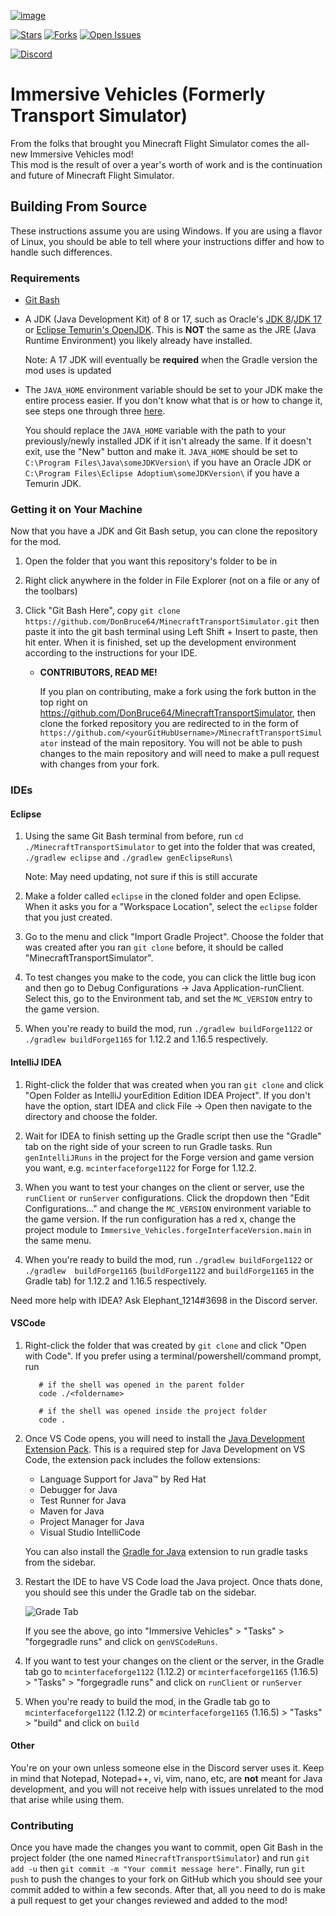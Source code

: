 [![image](https://user-images.githubusercontent.com/46881115/181852836-2db66bee-7d6c-4d57-9ba8-17c313f25098.png)](https://www.curseforge.com/minecraft/mc-mods/minecraft-transport-simulator)

[![Stars](https://img.shields.io/github/stars/DonBruce64/MinecraftTransportSimulator?style=for-the-badge)](https://github.com/DonBruce64/MinecraftTransportSimulator/stargazers)
[![Forks](https://img.shields.io/github/forks/DonBruce64/MinecraftTransportSimulator?style=for-the-badge)](https://github.com/DonBruce64/MinecraftTransportSimulator/network/members)
[![Open Issues](https://img.shields.io/github/issues/DonBruce64/MinecraftTransportSimulator?style=for-the-badge)](https://github.com/DonBruce64/MinecraftTransportSimulator/issues)

[![Discord](https://discordapp.com/api/guilds/232316230852280320/widget.png?style=banner2)](https://discord.com/invite/KaaSUjm)

# Immersive Vehicles (Formerly Transport Simulator)

From the folks that brought you Minecraft Flight Simulator comes the all-new Immersive Vehicles mod!\
This mod is the result of over a year's worth of work and is the continuation and future of Minecraft Flight Simulator.

## Building From Source

These instructions assume you are using Windows.   If you are using a flavor of Linux, you should be able to tell where your instructions differ and how to handle such differences.

### Requirements

- [Git Bash](https://gitforwindows.org/)

- A JDK (Java Development Kit) of 8 or 17, such as Oracle's [JDK 8](https://www.oracle.com/java/technologies/javase/javase8-archive-downloads.html)/[JDK 17](https://www.oracle.com/java/technologies/javase/jdk17-archive-downloads.html) or [Eclipse Temurin's OpenJDK](https://adoptium.net/temurin/releases/).   This is **NOT** the same as the JRE (Java Runtime Environment) you likely already have installed.

   Note: A 17 JDK will eventually be **required** when the Gradle version the mod uses is updated

- The `JAVA_HOME` environment variable should be set to your JDK make the entire process easier.   If you don't know what that is or how to change it, see steps one through three [here](https://docs.oracle.com/en/database/oracle/machine-learning/oml4r/1.5.1/oread/creating-and-modifying-environment-variables-on-windows.html).

   You should replace the `JAVA_HOME` variable with the path to your previously/newly installed JDK if it isn't already the same.   If it doesn't exit, use the "New" button and make it.   `JAVA_HOME` should be set to `C:\Program Files\Java\someJDKVersion\` if you have an Oracle JDK or `C:\Program Files\Eclipse Adoptium\someJDKVersion\` if you have a Temurin JDK.

### Getting it on Your Machine

Now that you have a JDK and Git Bash setup, you can clone the repository for the mod.

1. Open the folder that you want this repository's folder to be in

2. Right click anywhere in the folder in File Explorer (not on a file or any of the toolbars)

3. Click "Git Bash Here", copy `git clone https://github.com/DonBruce64/MinecraftTransportSimulator.git` then paste it into the git bash terminal using Left Shift + Insert to paste, then hit enter.   When it is finished, set up the development environment according to the instructions for your IDE.

   - **CONTRIBUTORS, READ ME!**

      If you plan on contributing, make a fork using the fork button in the top right on <https://github.com/DonBruce64/MinecraftTransportSimulator>, then clone the forked repository you are redirected to in the form of `https://github.com/<yourGitHubUsername>/MinecraftTransportSimulator` instead of the main repository. You will not be able to push changes to the main repository and will need to make a pull request with changes from your fork.

### IDEs

#### Eclipse

1. Using the same Git Bash terminal from before, run `cd ./MinecraftTransportSimulator` to get into the folder that was created, `./gradlew eclipse` and `./gradlew genEclipseRuns`\

   Note: May need updating, not sure if this is still accurate

2. Make a folder called `eclipse` in the cloned folder and open Eclipse.   When it asks you for a "Workspace Location", select the `eclipse` folder that you just created.

3. Go to the menu and click "Import Gradle Project".   Choose the folder that was created after you ran `git clone` before, it should be called "MinecraftTransportSimulator".

4. To test changes you make to the code, you can click the little bug icon and then go to Debug Configurations -> Java Application-runClient.   Select this, go to the Environment tab, and set the `MC_VERSION` entry to the game version.

5. When you're ready to build the mod, run `./gradlew buildForge1122` or `./gradlew buildForge1165` for 1.12.2 and 1.16.5 respectively.

#### IntelliJ IDEA

1. Right-click the folder that was created when you ran `git clone` and click "Open Folder as IntelliJ yourEdition Edition IDEA Project".   If you don't have the option, start IDEA and click File -> Open then navigate to the directory and choose the folder.

2. Wait for IDEA to finish setting up the Gradle script then use the "Gradle" tab on the right side of your screen to run Gradle tasks.   Run `genIntelliJRuns` in the project for the Forge version and game version you want, e.g. `mcinterfaceforge1122` for Forge for 1.12.2.

3. When you want to test your changes on the client or server, use the `runClient` or `runServer` configurations.   Click the dropdown then "Edit Configurations..." and change the `MC_VERSION` environment variable to the game version.   If the run configuration has a red x, change the project module to `Immersive_Vehicles.forgeInterfaceVersion.main` in the same menu.

4. When you're ready to build the mod, run `./gradlew buildForge1122` or `./gradlew  buildForge1165` (`buildForge1122` and `buildForge1165` in the Gradle tab) for 1.12.2 and 1.16.5 respectively.

Need more help with IDEA? Ask Elephant_1214#3698 in the Discord server.

#### VSCode

1. Right-click the folder that was created by `git clone` and click "Open with Code". If you prefer using a terminal/powershell/command prompt, run

   ```shell
      # if the shell was opened in the parent folder
      code ./<foldername>

      # if the shell was opened inside the project folder
      code .
   ```

2. Once VS Code opens, you will need to install the [Java Development Extension Pack](vscode:extension/vscjava.vscode-java-pack). This is a required step for Java Development on VS Code, the extension pack includes the follow extensions:

   - Language Support for Java™ by Red Hat
   - Debugger for Java
   - Test Runner for Java
   - Maven for Java
   - Project Manager for Java
   - Visual Studio IntelliCode

   You can also install the [Gradle for Java](vscode:extension/vscjava.vscode-gradle) extension to run gradle tasks from the sidebar.

3. Restart the IDE to have VS Code load the Java project. Once thats done, you should see this under the Gradle tab on the sidebar.

   ![Grade Tab](https://i.imgur.com/s0JZnNk.png)

   If you see the above, go into "Immersive Vehicles" > "Tasks" > "forgegradle runs" and click on `genVSCodeRuns`.

4. If you want to test your changes on the client or the server, in the Gradle tab go to `mcinterfaceforge1122` (1.12.2) or `mcinterfaceforge1165` (1.16.5) > "Tasks" > "forgegradle runs" and click on `runClient` or `runServer`

5. When you're ready to build the mod, in the Gradle tab go to `mcinterfaceforge1122` (1.12.2) or `mcinterfaceforge1165` (1.16.5) > "Tasks" > "build" and click on `build`

#### Other

You're on your own unless someone else in the Discord server uses it.   Keep in mind that Notepad, Notepad++, vi, vim, nano, etc, are **not** meant for Java development, and you will not receive help with issues unrelated to the mod that arise while using them.

### Contributing

Once you have made the changes you want to commit, open Git Bash in the project folder (the one named `MinecraftTransportSimulator`) and run `git add -u` then `git commit -m "Your commit message here"`.   Finally, run `git push` to push the changes to your fork on GitHub which you should see your commit added to within a few seconds.   After that, all you need to do is make a pull request to get your changes reviewed and added to the mod!
